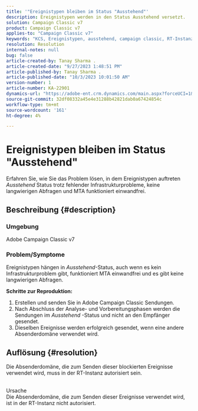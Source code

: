 ```yaml
---
title: '"Ereignistypen bleiben im Status "Ausstehend"'
description: Ereignistypen werden in den Status Ausstehend versetzt.
solution: Campaign Classic v7
product: Campaign Classic v7
applies-to: "Campaign Classic v7"
keywords: "KCS, Ereignistypen, ausstehend, campaign classic, RT-Instanz, hängengeblieben, Status"
resolution: Resolution
internal-notes: null
bug: false
article-created-by: Tanay Sharma .
article-created-date: "9/27/2023 1:48:51 PM"
article-published-by: Tanay Sharma .
article-published-date: "10/3/2023 10:01:50 AM"
version-number: 1
article-number: KA-22901
dynamics-url: "https://adobe-ent.crm.dynamics.com/main.aspx?forceUCI=1&pagetype=entityrecord&etn=knowledgearticle&id=b344ce94-3c5d-ee11-be6f-6045bd006295"
source-git-commit: 32df08332a45e4e31288b42821dab0a67424854c
workflow-type: tm+mt
source-wordcount: '161'
ht-degree: 4%

---
```


# Ereignistypen bleiben im Status &quot;Ausstehend&quot;


Erfahren Sie, wie Sie das Problem lösen, in dem Ereignistypen auftreten *Ausstehend* Status trotz fehlender Infrastrukturprobleme, keine langwierigen Abfragen und MTA funktioniert einwandfrei.

## Beschreibung {#description}


### Umgebung

Adobe Campaign Classic v7



### Problem/Symptome

Ereignistypen hängen in *Ausstehend*-Status, auch wenn es kein Infrastrukturproblem gibt, funktioniert MTA einwandfrei und es gibt keine langwierigen Abfragen.

<b>Schritte zur Reproduktion:</b>

1. Erstellen und senden Sie in Adobe Campaign Classic Sendungen.
2. Nach Abschluss der Analyse- und Vorbereitungsphasen werden die Sendungen im *Ausstehend* -Status und nicht an den Empfänger gesendet.
3. Dieselben Ereignisse werden erfolgreich gesendet, wenn eine andere Absenderdomäne verwendet wird.



## Auflösung {#resolution}


Die Absenderdomäne, die zum Senden dieser blockierten Ereignisse verwendet wird, muss in der RT-Instanz autorisiert sein.


<br>Ursache<br>
Die Absenderdomäne, die zum Senden dieser Ereignisse verwendet wird, ist in der RT-Instanz nicht autorisiert.
